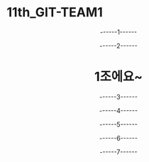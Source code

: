 # 11th_GIT-TEAM1
<div align="center">
------1------



------2------
# 1조에요~


------3------



------4------



------5------



------6------



------7------


</div>
